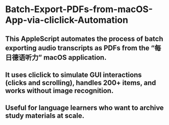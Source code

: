 # Batch-Export-PDFs-from-macOS-App-via-cliclick-Automation

## This AppleScript automates the process of batch exporting audio transcripts as PDFs from the “每日德语听力” macOS application.
## It uses cliclick to simulate GUI interactions (clicks and scrolling), handles 200+ items, and works without image recognition.
## Useful for language learners who want to archive study materials at scale.
